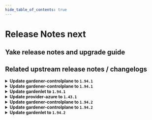 ```yaml
---
hide_table_of_contents: true
---
```


# Release Notes next

## Yake release notes and upgrade guide

## Related upstream release notes / changelogs


<details>
<summary><b>Update gardener-controlplane to <code>1.94.1</code></b></summary>

# [gardener/gardener]

## 🐛 Bug Fixes

- `[OPERATOR]` Fix an issue in the etcd component which caused Shoot deletion to fail when the `VPAForETCD` feature gate was enabled by @voelzmo [#9703]

## Docker Images
- admission-controller: `europe-docker.pkg.dev/gardener-project/releases/gardener/admission-controller:v1.94.1`
- apiserver: `europe-docker.pkg.dev/gardener-project/releases/gardener/apiserver:v1.94.1`
- controller-manager: `europe-docker.pkg.dev/gardener-project/releases/gardener/controller-manager:v1.94.1`
- gardenlet: `europe-docker.pkg.dev/gardener-project/releases/gardener/gardenlet:v1.94.1`
- node-agent: `europe-docker.pkg.dev/gardener-project/releases/gardener/node-agent:v1.94.1`
- operator: `europe-docker.pkg.dev/gardener-project/releases/gardener/operator:v1.94.1`
- resource-manager: `europe-docker.pkg.dev/gardener-project/releases/gardener/resource-manager:v1.94.1`
- scheduler: `europe-docker.pkg.dev/gardener-project/releases/gardener/scheduler:v1.94.1`


</details>

<details>
<summary><b>Update gardener-controlplane to <code>1.94.1</code></b></summary>

# [gardener/gardener]

## 🐛 Bug Fixes

- `[OPERATOR]` Fix an issue in the etcd component which caused Shoot deletion to fail when the `VPAForETCD` feature gate was enabled by @voelzmo [#9703]

## Docker Images
- admission-controller: `europe-docker.pkg.dev/gardener-project/releases/gardener/admission-controller:v1.94.1`
- apiserver: `europe-docker.pkg.dev/gardener-project/releases/gardener/apiserver:v1.94.1`
- controller-manager: `europe-docker.pkg.dev/gardener-project/releases/gardener/controller-manager:v1.94.1`
- gardenlet: `europe-docker.pkg.dev/gardener-project/releases/gardener/gardenlet:v1.94.1`
- node-agent: `europe-docker.pkg.dev/gardener-project/releases/gardener/node-agent:v1.94.1`
- operator: `europe-docker.pkg.dev/gardener-project/releases/gardener/operator:v1.94.1`
- resource-manager: `europe-docker.pkg.dev/gardener-project/releases/gardener/resource-manager:v1.94.1`
- scheduler: `europe-docker.pkg.dev/gardener-project/releases/gardener/scheduler:v1.94.1`


</details>

<details>
<summary><b>Update gardenlet to <code>1.94.1</code></b></summary>

# [gardener/gardener]

## 🐛 Bug Fixes

- `[OPERATOR]` Fix an issue in the etcd component which caused Shoot deletion to fail when the `VPAForETCD` feature gate was enabled by @voelzmo [#9703]

## Docker Images
- admission-controller: `europe-docker.pkg.dev/gardener-project/releases/gardener/admission-controller:v1.94.1`
- apiserver: `europe-docker.pkg.dev/gardener-project/releases/gardener/apiserver:v1.94.1`
- controller-manager: `europe-docker.pkg.dev/gardener-project/releases/gardener/controller-manager:v1.94.1`
- gardenlet: `europe-docker.pkg.dev/gardener-project/releases/gardener/gardenlet:v1.94.1`
- node-agent: `europe-docker.pkg.dev/gardener-project/releases/gardener/node-agent:v1.94.1`
- operator: `europe-docker.pkg.dev/gardener-project/releases/gardener/operator:v1.94.1`
- resource-manager: `europe-docker.pkg.dev/gardener-project/releases/gardener/resource-manager:v1.94.1`
- scheduler: `europe-docker.pkg.dev/gardener-project/releases/gardener/scheduler:v1.94.1`


</details>

<details>
<summary><b>Update provider-azure to <code>1.43.1</code></b></summary>

# [gardener/gardener-extension-provider-azure]

## 🏃 Others

- `[OPERATOR]` Fix a bug causing nil pointer exceptions on the backupbucket reconciliation when no BackupBucket  providerConfig was provided. by @ialidzhikov [#856]

## Docker Images
- gardener-extension-admission-azure: `europe-docker.pkg.dev/gardener-project/releases/gardener/extensions/admission-azure:v1.43.1`
- gardener-extension-provider-azure: `europe-docker.pkg.dev/gardener-project/releases/gardener/extensions/provider-azure:v1.43.1`


</details>

<details>
<summary><b>Update gardener-controlplane to <code>1.94.2</code></b></summary>

# [gardener/gardener]

## 🐛 Bug Fixes

- `[USER]` A bug has has been fixed which caused unneeded `gardener-node-agent` reconciliations after each `Shoot` reconciliation even if the underlying `OperatingSystemConfig` did not contain relevant changes. by @rfranzke [#9731]

## Docker Images
- admission-controller: `europe-docker.pkg.dev/gardener-project/releases/gardener/admission-controller:v1.94.2`
- apiserver: `europe-docker.pkg.dev/gardener-project/releases/gardener/apiserver:v1.94.2`
- controller-manager: `europe-docker.pkg.dev/gardener-project/releases/gardener/controller-manager:v1.94.2`
- gardenlet: `europe-docker.pkg.dev/gardener-project/releases/gardener/gardenlet:v1.94.2`
- node-agent: `europe-docker.pkg.dev/gardener-project/releases/gardener/node-agent:v1.94.2`
- operator: `europe-docker.pkg.dev/gardener-project/releases/gardener/operator:v1.94.2`
- resource-manager: `europe-docker.pkg.dev/gardener-project/releases/gardener/resource-manager:v1.94.2`
- scheduler: `europe-docker.pkg.dev/gardener-project/releases/gardener/scheduler:v1.94.2`


</details>

<details>
<summary><b>Update gardener-controlplane to <code>1.94.2</code></b></summary>

# [gardener/gardener]

## 🐛 Bug Fixes

- `[USER]` A bug has has been fixed which caused unneeded `gardener-node-agent` reconciliations after each `Shoot` reconciliation even if the underlying `OperatingSystemConfig` did not contain relevant changes. by @rfranzke [#9731]

## Docker Images
- admission-controller: `europe-docker.pkg.dev/gardener-project/releases/gardener/admission-controller:v1.94.2`
- apiserver: `europe-docker.pkg.dev/gardener-project/releases/gardener/apiserver:v1.94.2`
- controller-manager: `europe-docker.pkg.dev/gardener-project/releases/gardener/controller-manager:v1.94.2`
- gardenlet: `europe-docker.pkg.dev/gardener-project/releases/gardener/gardenlet:v1.94.2`
- node-agent: `europe-docker.pkg.dev/gardener-project/releases/gardener/node-agent:v1.94.2`
- operator: `europe-docker.pkg.dev/gardener-project/releases/gardener/operator:v1.94.2`
- resource-manager: `europe-docker.pkg.dev/gardener-project/releases/gardener/resource-manager:v1.94.2`
- scheduler: `europe-docker.pkg.dev/gardener-project/releases/gardener/scheduler:v1.94.2`


</details>

<details>
<summary><b>Update gardenlet to <code>1.94.2</code></b></summary>

# [gardener/gardener]

## 🐛 Bug Fixes

- `[USER]` A bug has has been fixed which caused unneeded `gardener-node-agent` reconciliations after each `Shoot` reconciliation even if the underlying `OperatingSystemConfig` did not contain relevant changes. by @rfranzke [#9731]

## Docker Images
- admission-controller: `europe-docker.pkg.dev/gardener-project/releases/gardener/admission-controller:v1.94.2`
- apiserver: `europe-docker.pkg.dev/gardener-project/releases/gardener/apiserver:v1.94.2`
- controller-manager: `europe-docker.pkg.dev/gardener-project/releases/gardener/controller-manager:v1.94.2`
- gardenlet: `europe-docker.pkg.dev/gardener-project/releases/gardener/gardenlet:v1.94.2`
- node-agent: `europe-docker.pkg.dev/gardener-project/releases/gardener/node-agent:v1.94.2`
- operator: `europe-docker.pkg.dev/gardener-project/releases/gardener/operator:v1.94.2`
- resource-manager: `europe-docker.pkg.dev/gardener-project/releases/gardener/resource-manager:v1.94.2`
- scheduler: `europe-docker.pkg.dev/gardener-project/releases/gardener/scheduler:v1.94.2`


</details>
